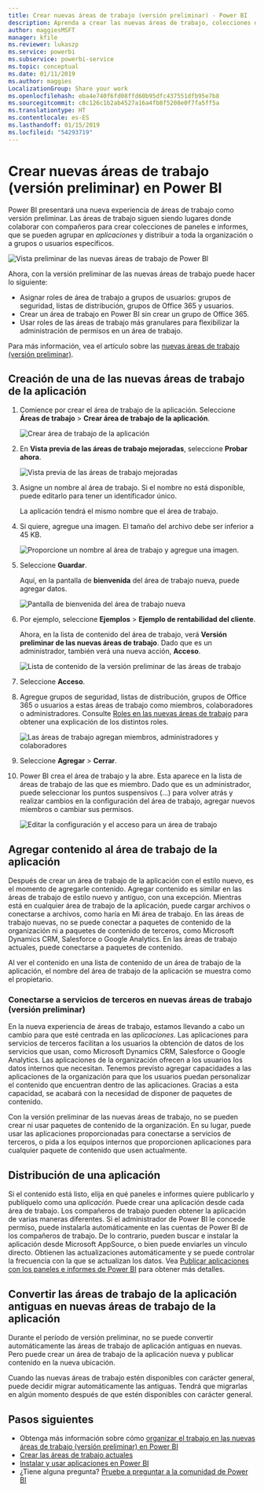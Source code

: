 ```yaml
---
title: Crear nuevas áreas de trabajo (versión preliminar) - Power BI
description: Aprenda a crear las nuevas áreas de trabajo, colecciones de paneles e informes creados para proporcionar métricas clave a su organización.
author: maggiesMSFT
manager: kfile
ms.reviewer: lukaszp
ms.service: powerbi
ms.subservice: powerbi-service
ms.topic: conceptual
ms.date: 01/11/2019
ms.author: maggies
LocalizationGroup: Share your work
ms.openlocfilehash: eba4e740f6fd08ffd60b95dfc437551dfb95e7b8
ms.sourcegitcommit: c8c126c1b2ab4527a16a4fb8f5208e0f7fa5ff5a
ms.translationtype: HT
ms.contentlocale: es-ES
ms.lasthandoff: 01/15/2019
ms.locfileid: "54293719"
---
```

# <a name="create-the-new-workspaces-preview-in-power-bi"></a>Crear nuevas áreas de trabajo (versión preliminar) en Power BI

Power BI presentará una nueva experiencia de áreas de trabajo como versión preliminar. Las áreas de trabajo siguen siendo lugares donde colaborar con compañeros para crear colecciones de paneles e informes, que se pueden agrupar en *aplicaciones* y distribuir a toda la organización o a grupos o usuarios específicos. 

![Vista preliminar de las nuevas áreas de trabajo de Power BI](media/service-create-the-new-workspaces/power-bi-new-workspaces-preview.png)

Ahora, con la versión preliminar de las nuevas áreas de trabajo puede hacer lo siguiente:

- Asignar roles de área de trabajo a grupos de usuarios: grupos de seguridad, listas de distribución, grupos de Office 365 y usuarios.
- Crear un área de trabajo en Power BI sin crear un grupo de Office 365.
- Usar roles de las áreas de trabajo más granulares para flexibilizar la administración de permisos en un área de trabajo.

Para más información, vea el artículo sobre las [nuevas áreas de trabajo (versión preliminar)](service-new-workspaces.md).

## <a name="create-one-of-the-new-app-workspaces"></a>Creación de una de las nuevas áreas de trabajo de la aplicación

1. Comience por crear el área de trabajo de la aplicación. Seleccione **Áreas de trabajo** > **Crear área de trabajo de la aplicación**.
   
     ![Crear área de trabajo de la aplicación](media/service-create-the-new-workspaces/power-bi-create-app-workspace.png)

2. En **Vista previa de las áreas de trabajo mejoradas**, seleccione **Probar ahora**.
   
     ![Vista previa de las áreas de trabajo mejoradas](media/service-create-the-new-workspaces/power-bi-preview-improved-workspaces.png)

2. Asigne un nombre al área de trabajo. Si el nombre no está disponible, puede editarlo para tener un identificador único.
   
     La aplicación tendrá el mismo nombre que el área de trabajo.
   
1. Si quiere, agregue una imagen. El tamaño del archivo debe ser inferior a 45 KB.
 
    ![Proporcione un nombre al área de trabajo y agregue una imagen.](media/service-create-the-new-workspaces/power-bi-name-workspace.png)

1. Seleccione **Guardar**.

    Aquí, en la pantalla de **bienvenida** del área de trabajo nueva, puede agregar datos. 

    ![Pantalla de bienvenida del área de trabajo nueva](media/service-create-the-new-workspaces/power-bi-workspace-welcome-screen.png)

1. Por ejemplo, seleccione **Ejemplos** > **Ejemplo de rentabilidad del cliente**.

    Ahora, en la lista de contenido del área de trabajo, verá **Versión preliminar de las nuevas áreas de trabajo**. Dado que es un administrador, también verá una nueva acción, **Acceso**.

    ![Lista de contenido de la versión preliminar de las áreas de trabajo](media/service-create-the-new-workspaces/power-bi-workspaces-preview-content-list.png)

1. Seleccione **Acceso**.

1. Agregue grupos de seguridad, listas de distribución, grupos de Office 365 o usuarios a estas áreas de trabajo como miembros, colaboradores o administradores. Consulte [Roles en las nuevas áreas de trabajo](service-new-workspaces.md#roles-in-the-new-workspaces) para obtener una explicación de los distintos roles.

    ![Las áreas de trabajo agregan miembros, administradores y colaboradores](media/service-create-the-new-workspaces/power-bi-access-add-members.png)

9. Seleccione **Agregar** > **Cerrar**.

1. Power BI crea el área de trabajo y la abre. Esta aparece en la lista de áreas de trabajo de las que es miembro. Dado que es un administrador, puede seleccionar los puntos suspensivos (...) para volver atrás y realizar cambios en la configuración del área de trabajo, agregar nuevos miembros o cambiar sus permisos.

     ![Editar la configuración y el acceso para un área de trabajo](media/service-create-the-new-workspaces/power-bi-edit-workspace.png)

## <a name="add-content-to-your-app-workspace"></a>Agregar contenido al área de trabajo de la aplicación

Después de crear un área de trabajo de la aplicación con el estilo nuevo, es el momento de agregarle contenido. Agregar contenido es similar en las áreas de trabajo de estilo nuevo y antiguo, con una excepción. Mientras está en cualquier área de trabajo de la aplicación, puede cargar archivos o conectarse a archivos, como haría en Mi área de trabajo. En las áreas de trabajo nuevas, no se puede conectar a paquetes de contenido de la organización ni a paquetes de contenido de terceros, como Microsoft Dynamics CRM, Salesforce o Google Analytics. En las áreas de trabajo actuales, puede conectarse a paquetes de contenido.

Al ver el contenido en una lista de contenido de un área de trabajo de la aplicación, el nombre del área de trabajo de la aplicación se muestra como el propietario.

### <a name="connecting-to-third-party-services-in-new-workspaces-preview"></a>Conectarse a servicios de terceros en nuevas áreas de trabajo (versión preliminar)

En la nueva experiencia de áreas de trabajo, estamos llevando a cabo un cambio para que esté centrada en las *aplicaciones*. Las aplicaciones para servicios de terceros facilitan a los usuarios la obtención de datos de los servicios que usan, como Microsoft Dynamics CRM, Salesforce o Google Analytics.
Las aplicaciones de la organización ofrecen a los usuarios los datos internos que necesitan. Tenemos previsto agregar capacidades a las aplicaciones de la organización para que los usuarios puedan personalizar el contenido que encuentran dentro de las aplicaciones. Gracias a esta capacidad, se acabará con la necesidad de disponer de paquetes de contenido. 

Con la versión preliminar de las nuevas áreas de trabajo, no se pueden crear ni usar paquetes de contenido de la organización. En su lugar, puede usar las aplicaciones proporcionadas para conectarse a servicios de terceros, o pida a los equipos internos que proporcionen aplicaciones para cualquier paquete de contenido que usen actualmente. 

## <a name="distribute-an-app"></a>Distribución de una aplicación

Si el contenido está listo, elija en qué paneles e informes quiere publicarlo y publíquelo como una *aplicación*. Puede crear una aplicación desde cada área de trabajo. Los compañeros de trabajo pueden obtener la aplicación de varias maneras diferentes. Si el administrador de Power BI le concede permiso, puede instalarla automáticamente en las cuentas de Power BI de los compañeros de trabajo. De lo contrario, pueden buscar e instalar la aplicación desde Microsoft AppSource, o bien puede enviarles un vínculo directo. Obtienen las actualizaciones automáticamente y se puede controlar la frecuencia con la que se actualizan los datos. Vea [Publicar aplicaciones con los paneles e informes de Power BI](service-create-distribute-apps.md) para obtener más detalles.

## <a name="convert-old-app-workspaces-to-new-app-workspaces"></a>Convertir las áreas de trabajo de la aplicación antiguas en nuevas áreas de trabajo de la aplicación

Durante el período de versión preliminar, no se puede convertir automáticamente las áreas de trabajo de aplicación antiguas en nuevas. Pero puede crear un área de trabajo de la aplicación nueva y publicar contenido en la nueva ubicación. 

Cuando las nuevas áreas de trabajo estén disponibles con carácter general, puede decidir migrar automáticamente las antiguas. Tendrá que migrarlas en algún momento después de que estén disponibles con carácter general.

## <a name="next-steps"></a>Pasos siguientes
* Obtenga más información sobre cómo [organizar el trabajo en las nuevas áreas de trabajo (versión preliminar) en Power BI](service-new-workspaces.md)
* [Crear las áreas de trabajo actuales](service-create-workspaces.md)
* [Instalar y usar aplicaciones en Power BI](service-create-distribute-apps.md)
* ¿Tiene alguna pregunta? [Pruebe a preguntar a la comunidad de Power BI](http://community.powerbi.com/)

